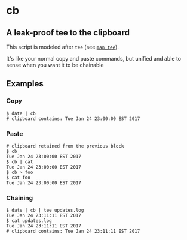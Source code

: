 # cb
## A leak-proof tee to the clipboard

This script is modeled after `tee` (see [`man tee`][2]).

It's like your normal copy and paste commands, but unified and able to sense when you want it to be chainable

## Examples


### Copy

    $ date | cb
    # clipboard contains: Tue Jan 24 23:00:00 EST 2017
    
### Paste

    # clipboard retained from the previous block
    $ cb
    Tue Jan 24 23:00:00 EST 2017
    $ cb | cat
    Tue Jan 24 23:00:00 EST 2017
    $ cb > foo
    $ cat foo
    Tue Jan 24 23:00:00 EST 2017

### Chaining

    $ date | cb | tee updates.log
    Tue Jan 24 23:11:11 EST 2017
    $ cat updates.log
    Tue Jan 24 23:11:11 EST 2017
    # clipboard contains: Tue Jan 24 23:11:11 EST 2017


  [1]: https://gist.github.com/RichardBronosky/56d8f614fab2bacdd8b048fb58d0c0c7
  [2]: 
http://man7.org/linux/man-pages/man1/tee.1.html